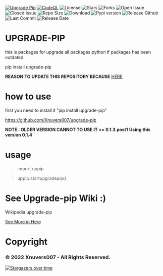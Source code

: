 [![Upgrade Pip](https://github.com/Xnuvers007/upgrade-pip/actions/workflows/python-publish.yml/badge.svg?branch=master)](https://github.com/Xnuvers007/upgrade-pip/actions/workflows/python-publish.yml)
[![CodeQL](https://github.com/Xnuvers007/upgrade-pip/actions/workflows/codeql-analysis.yml/badge.svg)](https://github.com/Xnuvers007/upgrade-pip/actions/workflows/codeql-analysis.yml)
![License](https://img.shields.io/github/license/Xnuvers007/upgrade-pip)
![Stars](https://img.shields.io/github/stars/Xnuvers007/upgrade-pip)
![Forks](https://img.shields.io/github/forks/Xnuvers007/upgrade-pip)
![Open Issue](https://img.shields.io/github/issues/Xnuvers007/upgrade-pip?color=black)
![Closed Issue](https://img.shields.io/github/issues-closed/Xnuvers007/upgrade-pip)
![Repo Size](https://img.shields.io/github/repo-size/xnuvers007/upgrade-pip)
![Download](https://img.shields.io/github/downloads/Xnuvers007/upgrade-pip/total)
![Pypi version](https://img.shields.io/pypi/v/upgrade-pip)
![Release Github](https://img.shields.io/github/v/release/xnuvers007/upgrade-pip)
![Last Commit](https://img.shields.io/github/last-commit/Xnuvers007/upgrade-pip)
![Release Date](https://img.shields.io/github/release-date/xnuvers007/upgrade-pip)


# UPGRADE-PIP

this is packages for upgrade all packages python if packages has been outdated

pip install upgrade-pip

**REASON TO UPDATE THIS REPOSITORY BECAUSE** [HERE](https://github.com/Xnuvers007/upgrade-pip/security/advisories/GHSA-xvgr-6rpf-f62q)

# how to use

first you need to install it "pip install upgrade-pip"

https://github.com/Xnuvers007/upgrade-pip

**NOTE : OLDER VERSION CANNOT TO USE IT <= 0.1.3.post1**
**Using this version 0.1.4**

# usage

  > import uppip
  
  > uppip.startupgradepip()


# See Upgrade-pip Wiki :)

Wikipedia upgrade-pip

[See More in Here](https://github.com/Xnuvers007/upgrade-pip/wiki)

# Copyright

### © 2022 Xnuvers007 - All Rights Reserved.

[![Stargazers over time](https://starchart.cc/Xnuvers007/upgrade-pip.svg)](https://starchart.cc/Xnuvers007/upgrade-pip)
